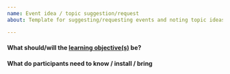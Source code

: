 ```yaml
---
name: Event idea / topic suggestion/request
about: Template for suggesting/requesting events and noting topic ideas.

---
```


<!-- Please add a descripitive title what this event will/should be about and fill out the following details -->

#### What should/will the [learning objective(s)](http://teachtogether.tech/en/process/#s:process-objectives) be?


#### What do participants need to know / install / bring

<!-- In order to be accepted as an event, each suggestion needs to:

- receive 3 or more [positive reactions](https://help.github.com/articles/about-conversations-on-github/#reacting-to-ideas-in-comments)*
- be assigned to someone who will lead the event

then, a PR can be started against the `_posts` folder to include a `YYYY-MM-DD-event-title.markdown` file to actually schedule event.
 -->
